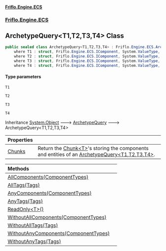 #### [Friflo.Engine.ECS](index.md 'index')
### [Friflo.Engine.ECS](Friflo.Engine.ECS.md 'Friflo.Engine.ECS')

## ArchetypeQuery<T1,T2,T3,T4> Class

```csharp
public sealed class ArchetypeQuery<T1,T2,T3,T4> : Friflo.Engine.ECS.ArchetypeQuery
    where T1 : struct, Friflo.Engine.ECS.IComponent, System.ValueType, System.ValueType
    where T2 : struct, Friflo.Engine.ECS.IComponent, System.ValueType, System.ValueType
    where T3 : struct, Friflo.Engine.ECS.IComponent, System.ValueType, System.ValueType
    where T4 : struct, Friflo.Engine.ECS.IComponent, System.ValueType, System.ValueType
```
#### Type parameters

<a name='Friflo.Engine.ECS.ArchetypeQuery_T1,T2,T3,T4_.T1'></a>

`T1`

<a name='Friflo.Engine.ECS.ArchetypeQuery_T1,T2,T3,T4_.T2'></a>

`T2`

<a name='Friflo.Engine.ECS.ArchetypeQuery_T1,T2,T3,T4_.T3'></a>

`T3`

<a name='Friflo.Engine.ECS.ArchetypeQuery_T1,T2,T3,T4_.T4'></a>

`T4`

Inheritance [System.Object](https://docs.microsoft.com/en-us/dotnet/api/System.Object 'System.Object') &#129106; [ArchetypeQuery](ArchetypeQuery.md 'Friflo.Engine.ECS.ArchetypeQuery') &#129106; ArchetypeQuery<T1,T2,T3,T4>

| Properties | |
| :--- | :--- |
| [Chunks](ArchetypeQuery_T1,T2,T3,T4_.Chunks.md 'Friflo.Engine.ECS.ArchetypeQuery<T1,T2,T3,T4>.Chunks') | Return the [Chunk&lt;T&gt;](Chunk_T_.md 'Friflo.Engine.ECS.Chunk<T>')'s storing the components and entities of an [ArchetypeQuery&lt;T1,T2,T3,T4&gt;](ArchetypeQuery_T1,T2,T3,T4_.md 'Friflo.Engine.ECS.ArchetypeQuery<T1,T2,T3,T4>'). |

| Methods | |
| :--- | :--- |
| [AllComponents(ComponentTypes)](ArchetypeQuery_T1,T2,T3,T4_.AllComponents(ComponentTypes).md 'Friflo.Engine.ECS.ArchetypeQuery<T1,T2,T3,T4>.AllComponents(Friflo.Engine.ECS.ComponentTypes)') | |
| [AllTags(Tags)](ArchetypeQuery_T1,T2,T3,T4_.AllTags(Tags).md 'Friflo.Engine.ECS.ArchetypeQuery<T1,T2,T3,T4>.AllTags(Friflo.Engine.ECS.Tags)') | |
| [AnyComponents(ComponentTypes)](ArchetypeQuery_T1,T2,T3,T4_.AnyComponents(ComponentTypes).md 'Friflo.Engine.ECS.ArchetypeQuery<T1,T2,T3,T4>.AnyComponents(Friflo.Engine.ECS.ComponentTypes)') | |
| [AnyTags(Tags)](ArchetypeQuery_T1,T2,T3,T4_.AnyTags(Tags).md 'Friflo.Engine.ECS.ArchetypeQuery<T1,T2,T3,T4>.AnyTags(Friflo.Engine.ECS.Tags)') | |
| [ReadOnly&lt;T&gt;()](ArchetypeQuery_T1,T2,T3,T4_.ReadOnly_T_().md 'Friflo.Engine.ECS.ArchetypeQuery<T1,T2,T3,T4>.ReadOnly<T>()') | |
| [WithoutAllComponents(ComponentTypes)](ArchetypeQuery_T1,T2,T3,T4_.WithoutAllComponents(ComponentTypes).md 'Friflo.Engine.ECS.ArchetypeQuery<T1,T2,T3,T4>.WithoutAllComponents(Friflo.Engine.ECS.ComponentTypes)') | |
| [WithoutAllTags(Tags)](ArchetypeQuery_T1,T2,T3,T4_.WithoutAllTags(Tags).md 'Friflo.Engine.ECS.ArchetypeQuery<T1,T2,T3,T4>.WithoutAllTags(Friflo.Engine.ECS.Tags)') | |
| [WithoutAnyComponents(ComponentTypes)](ArchetypeQuery_T1,T2,T3,T4_.WithoutAnyComponents(ComponentTypes).md 'Friflo.Engine.ECS.ArchetypeQuery<T1,T2,T3,T4>.WithoutAnyComponents(Friflo.Engine.ECS.ComponentTypes)') | |
| [WithoutAnyTags(Tags)](ArchetypeQuery_T1,T2,T3,T4_.WithoutAnyTags(Tags).md 'Friflo.Engine.ECS.ArchetypeQuery<T1,T2,T3,T4>.WithoutAnyTags(Friflo.Engine.ECS.Tags)') | |
